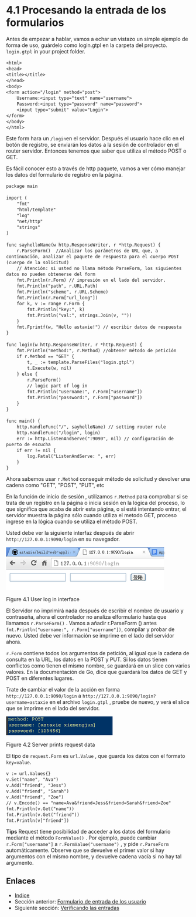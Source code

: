 # 4.1 Procesando la entrada de los formularios

Antes de empezar a hablar, vamos a echar un vistazo un simple ejemplo de forma de uso, guárdelo como login.gtpl en la carpeta del proyecto. `login.gtpl` in your project folder.

	<html>
	<head>
	<title></title>
	</head>
	<body>
	<form action="/login" method="post">
    	Username:<input type="text" name="username">
    	Password:<input type="password" name="password">
    	<input type="submit" value="Login">
	</form>
	</body>
	</html>

Este form hara un `/login`en el servidor. Después el usuario hace clic en el botón de registro, se enviarán los datos a la sesión de controlador en el router servidor. Entonces tenemos que saber que utiliza el método POST o GET.

Es fácil conocer esto a través de http paquete, vamos a ver cómo manejar los datos del formulario de registro en la página.

	package main

	import (
		"fmt"
		"html/template"
		"log"
		"net/http"
		"strings"
	)

	func sayhelloName(w http.ResponseWriter, r *http.Request) {
		r.ParseForm()  //Analizar los parámetros de URL que, a continuación, analizar el paquete de respuesta para el cuerpo POST (cuerpo de la solicitud) 
		// Atención: si usted no llama método ParseForm, los siguientes datos no pueden obtenerse del form
		fmt.Println(r.Form) // impresión en el lado del servidor.
		fmt.Println("path", r.URL.Path)
		fmt.Println("scheme", r.URL.Scheme)
		fmt.Println(r.Form["url_long"])
		for k, v := range r.Form {
			fmt.Println("key:", k)
			fmt.Println("val:", strings.Join(v, ""))
		}
		fmt.Fprintf(w, "Hello astaxie!") // escribir datos de respuesta
	}

	func login(w http.ResponseWriter, r *http.Request) {
		fmt.Println("method:", r.Method) //obtener método de petición
		if r.Method == "GET" {
			t, _ := template.ParseFiles("login.gtpl")
			t.Execute(w, nil)
		} else {
			r.ParseForm()
			// logic part of log in
			fmt.Println("username:", r.Form["username"])
			fmt.Println("password:", r.Form["password"])
		}
	}
		
	func main() {
		http.HandleFunc("/", sayhelloName) // setting router rule
		http.HandleFunc("/login", login)
		err := http.ListenAndServe(":9090", nil) // configuración de puerto de escucha
		if err != nil {
			log.Fatal("ListenAndServe: ", err)
		}
	}

Ahora sabemos usar `r.Method` conseguir método de solicitud y devolver una cadena como "GET", "POST", "PUT", etc

En la función de inicio de sesión , utilizamos `r.Method` para comprobar si se trata de un registro en la página o inicia sesión en la lógica del proceso, lo que significa que acaba de abrir esta página, o si está intentando entrar, el servidor muestra la página sólo cuando utiliza el metodo GET, proceso ingrese en la lógica cuando se utiliza el método POST.

Usted debe ver la siguiente interfaz después de abrir `http://127.0.0.1:9090/login` en su navegador.

![](images/4.1.login.png?raw=true)

Figure 4.1 User log in interface

El Servidor no imprimirá nada después de escribir el nombre de usuario y contraseña, ahora el controlador no analiza elformulario hasta que llamamos `r.ParseForm()` . Vamos a añadir r.ParseForm () antes `fmt.Println("username:", r.Form["username"])`, compilar y probar de nuevo. Usted debe ver información se imprime en el lado del servidor ahora.

`r.Form` contiene todos los argumentos de petición, al igual que la cadena de consulta en la URL, los datos en la POST y PUT. Si los datos tienen conflictos como tienen el mismo nombre, se guardará en un slice con varios valores. En la documentación de Go, dice que guardará los datos de GET y POST en diferentes lugares.

Trate de cambiar el valor de la acción en forma `http://127.0.0.1:9090/login` a `http://127.0.0.1:9090/login?username=astaxie` en el archivo `login.gtpl` , pruebe de nuevo, y verá el slice que se imprime en el lado del servidor.

![](images/4.1.slice.png?raw=true)

Figure 4.2 Server prints request data 

El tipo de `request.Form` es `url.Value` , que guarda los datos con el formato `key=value`.

	v := url.Values{}
	v.Set("name", "Ava")
	v.Add("friend", "Jess")
	v.Add("friend", "Sarah")
	v.Add("friend", "Zoe")
	// v.Encode() == "name=Ava&friend=Jess&friend=Sarah&friend=Zoe"
	fmt.Println(v.Get("name"))
	fmt.Println(v.Get("friend"))
	fmt.Println(v["friend"])

**Tips** Request tiene posibilidad de acceder a los datos del formulario mediante el método `FormValue()` . Por ejemplo, puede cambiar `r.Form["username"]` a `r.FormValue("username")` , y pide `r.ParseForm` automáticamente. Observe que se devuelve el primer valor si hay argumentos con el mismo nombre, y devuelve cadena vacía si no hay tal argumento.

## Enlaces

- [Indice](preface.md)
- Sección anterior: [Formulario de entrada de los usuario](04.0.md)
- Siguiente sección: [Verificando las entradas](04.2.md)
